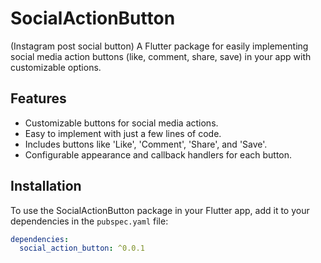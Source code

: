 <!--
This README describes the package. If you publish this package to pub.dev,
this README's contents appear on the landing page for your package.

For information about how to write a good package README, see the guide for
[writing package pages](https://dart.dev/guides/libraries/writing-package-pages).

For general information about developing packages, see the Dart guide for
[creating packages](https://dart.dev/guides/libraries/create-library-packages)
and the Flutter guide for
[developing packages and plugins](https://flutter.dev/developing-packages).
-->

# SocialActionButton

(Instagram post social button) A Flutter package for easily implementing social media action buttons (like, comment, share, save) in your app with customizable options.

## Features

- Customizable buttons for social media actions.
- Easy to implement with just a few lines of code.
- Includes buttons like 'Like', 'Comment', 'Share', and 'Save'.
- Configurable appearance and callback handlers for each button.

## Installation

To use the SocialActionButton package in your Flutter app, add it to your dependencies in the `pubspec.yaml` file:

```yaml
dependencies:
  social_action_button: ^0.0.1
